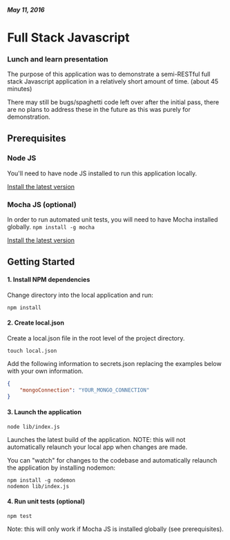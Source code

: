 ##### May 11, 2016
# Full Stack Javascript
### Lunch and learn presentation

The purpose of this application was to demonstrate a semi-RESTful full stack Javascript application in a relatively short amount of time. (about 45 minutes)

There may still be bugs/spaghetti code left over after the initial pass, there are no plans to address these in the future as this was purely for demonstration.

## Prerequisites

### Node JS
You'll need to have node JS installed to run this application locally.

[Install the latest version](https://nodejs.org/en/download/)

### Mocha JS (optional)
In order to run automated unit tests, you will need to have Mocha installed globally.
`npm install -g mocha`

[Install the latest version](https://nodejs.org/en/download/)

## Getting Started

#### 1. Install NPM dependencies

Change directory into the local application and run:

`npm install`

#### 2. Create local.json

Create a local.json file in the root level of the project directory.

`touch local.json`

Add the following information to secrets.json replacing the examples below with your own information.
```json
{
    "mongoConnection": "YOUR_MONGO_CONNECTION"
}
```

#### 3. Launch the application

`node lib/index.js`

Launches the latest build of the application. NOTE: this will not automatically relaunch your local app when changes are made.

You can "watch" for changes to the codebase and automatically relaunch the application by installing nodemon:

`npm install -g nodemon`  
`nodemon lib/index.js`

#### 4. Run unit tests (optional)
`npm test`

Note: this will only work if Mocha JS is installed globally (see prerequisites).
